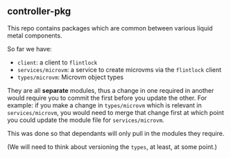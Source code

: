 ## controller-pkg

This repo contains packages which are common between various liquid metal components.

So far we have:
- `client`: a client to `flintlock`
- `services/microvm`: a service to create microvms via the `flintlock` client
- `types/microvm`: Microvm object types

They are all **separate** modules, thus a change in one required in another
would require you to commit the first before you update the other.
For example: if you make a change in `types/microvm` which is relevant in `services/microvm`,
you would need to merge that change first at which point you could update the module
file for `services/microvm`.

This was done so that dependants will only pull in the modules they require.

(We will need to think about versioning the `types`, at least, at some point.)
